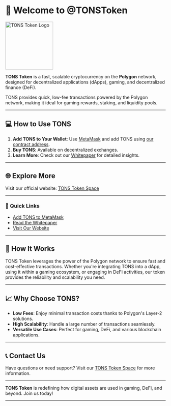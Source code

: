 # 👋 Welcome to @TONSToken

<img src="https://i.imgur.com/o10BxNw.png" alt="TONS Token Logo" width="150" />

**TONS Token** is a fast, scalable cryptocurrency on the **Polygon** network, designed for decentralized applications (dApps), gaming, and decentralized finance (DeFi).

TONS provides quick, low-fee transactions powered by the Polygon network, making it ideal for gaming rewards, staking, and liquidity pools.

---

## 💻 How to Use TONS

1. **Add TONS to Your Wallet**: Use [MetaMask](https://metamask.io/) and add TONS using [our contract address](https://polygonscan.com/token/0xd5755D989bE4475337e9154a3cc1cFB25e930e7e).
2. **Buy TONS**: Available on decentralized exchanges.
3. **Learn More**: Check out our [Whitepaper](https://github.com/TONSToken/TONS-Whitepaper.git) for detailed insights.

---

## 🌐 Explore More

Visit our official website: [TONS Token Space](https://tonostonstokenspace.icu/)

---

### 📄 Quick Links

- [Add TONS to MetaMask](https://polygonscan.com/token/0xd5755D989bE4475337e9154a3cc1cFB25e930e7e)
- [Read the Whitepaper](https://github.com/TONSToken/TONS-Whitepaper.git)
- [Visit Our Website](https://tonostonstokenspace.icu/)

---

## 🔗 How It Works

TONS Token leverages the power of the Polygon network to ensure fast and cost-effective transactions. Whether you're integrating TONS into a dApp, using it within a gaming ecosystem, or engaging in DeFi activities, our token provides the reliability and scalability you need.

---

## 📈 Why Choose TONS?

- **Low Fees**: Enjoy minimal transaction costs thanks to Polygon's Layer-2 solutions.
- **High Scalability**: Handle a large number of transactions seamlessly.
- **Versatile Use Cases**: Perfect for gaming, DeFi, and various blockchain applications.

---

## 📞 Contact Us

Have questions or need support? Visit our [TONS Token Space](https://tonostonstokenspace.icu/) for more information.

---

**TONS Token** is redefining how digital assets are used in gaming, DeFi, and beyond. Join us today!

---
